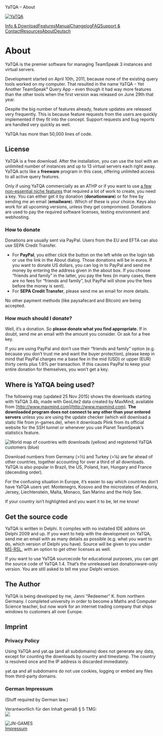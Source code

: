  YaTQA – About          

[![YaTQA](/common/logo2.png)](/)

[Info & Download](/)[Features](/features/)[Manual](/manual/)[Changelog](/changelog/)[FAQ](/faq/)[Support & Contact](/support/)[Resources](/resources/)[About](/about/)[Deutsch](/ueber/)

About
=====

YaTQA is the premier software for managing TeamSpeak 3 instances and virtual servers.

Development started on April 10th, 2011, because none of the existing query tools worked on my computer. That resulted in the name YaTQA – Yet Another TeamSpeak³ Query App – even though it had way more features than the other tools when the first version was released on June 29th that year.

Despite the big number of features already, feature updates are released very frequently. This is because feature requests from the users are quickly implemented if they fit into the concept. Support requests and bug reports are handled very quickly as well.

YaTQA has more than 50,000 lines of code.

License
-------

YaTQA is a free download. After the installation, you can use the tool with an unlimited number of instances and up to 13 virtual servers each right away. YaTQA acts like a **freeware** program in this case, offering unlimited access to all active query features.

Only if using YaTQA commercially as an ATHP or if you want to use [a few non-essential niche features](/features/#registered) that required a lot of work to create, you need a key. You can either get it by donation (**donationware**) or for free by sending me an email (**emailware**). Which of these is your choice. Keys also work for all upcoming versions, unless they get compromised. Donations are used to pay the required software licenses, testing environment and webhosting.

### How to donate

Donations are usually sent via PayPal. Users from the EU and EFTA can also use SEPA Credit Transfer.

*   For **PayPal**, you either click the button on the left while on the login tab or use the link in the About dialog. Those donations will be in euros. If you want to donate US dollars, you can log in to PayPal and send me money by entering the address given in the about box. If you choose “friends and family” in the latter, you pay the fees (in many cases, there are no fees for “friends and family”, but PayPal will show you the fees before the money is sent).
*   For **SEPA Credit Transfer**, please send me an email for more details.

No other payment methods (like paysafecard and Bitcoin) are being accepted.

### How much should I donate?

Well, it’s a donation. So **please donate what you find appropriate.** If in doubt, send me an email with the amount you consider. Or ask for a free key.

If you are using PayPal and don’t use their “friends and family” option (e.g. because you don’t trust me and want the buyer protection), please keep in mind that PayPal charges me a base fee in the mid (USD) or upper (EUR) thirty cents plus 1.9% per transaction. If this causes PayPal to keep your entire donation for themselves, you won’t get a key.

Where is YaTQA being used?
--------------------------

The following map (updated 25 Nov 2015) shows the downloads starting with YaTQA 3.4b, made with GeoLite2 data created by MaxMind, available from [http://www.maxmind.com](http://www.maxmind.com). **The downloaded program does not connect to any other than your entered servers** unless you are using the update checker (which will download a static file from jn-games.de), when it downloads Plink from its official website for the SSH tunnel or whenever you use Planet TeamSpeak’s statistics feature.

![World map of countries with downloads (yellow) and registered YaTQA customers (blue)](/images/world-of-yatqa.png)

Download numbers from Germany (>⅕) and Turkey (>⅙) are far ahead of other countries, together accounting for over a third of all downloads. YaTQA is also popular in Brazil, the US, Poland, Iran, Hungary and France (decending order).

For the confusing situation in Europe, it’s easier to say which countries don’t have YaTQA users yet: Montenegro, Kosovo and the microstates of Andorra, Jersey, Liechtenstein, Malta, Monaco, San Marino and the Holy See.

If your country isn’t highlighted and you want it to be, let me know!

Get the source code
-------------------

YaTQA is written in Delphi. It compiles with no installed IDE addons on Delphi 2009 and up. If you want to help with the development on YaTQA, send me an email with as many details as possible (e.g. what you want to do, which version of Delphi you have). Source will be given to you under [MS-RSL](http://referencesource.microsoft.com/license.html), with an option to get other licenses as well.

If you want to use YaTQA sourcecode for educational purposes, you can get the source code of YaTQA 1.4. That’s the unreleased last donationware-only version. You are still asked to tell me your Delphi version.

The Author
----------

YaTQA is being developed by me, Janni “Яedeemer” K. from northern Germany. I completed university in order to become a Maths and Computer Science teacher, but now work for an internet trading company that ships windows to customers all over Europe.

Imprint
-------

### Privacy Policy

Using YaTQA and yat.qa (and all subdomains) does not generate any data, except for counting the downloads by country and timestamp. The country is resolved once and the IP address is discarded immediately.

yat.qa and all subdomains do not use cookies, logging or embed any files from third-party domains.

### German Impressum

(Stuff required by German law.)

Verantwortlich für den Inhalt gemäß § 5 TMG:  
![](/images/impressum.png)

![JN-GAMES](/common/jn-games.png)  
[Impressum](http://redeemer.biz/ueber-mich/impressum/)
